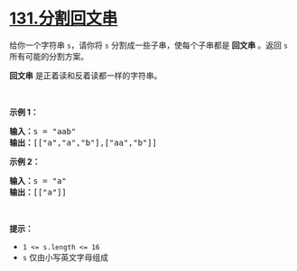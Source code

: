 # [131.分割回文串](https://leetcode.cn/problems/palindrome-partitioning/)

<p>给你一个字符串 <code>s</code>，请你将<em> </em><code>s</code><em> </em>分割成一些子串，使每个子串都是 <strong>回文串</strong> 。返回 <code>s</code> 所有可能的分割方案。</p>

<p><strong>回文串</strong> 是正着读和反着读都一样的字符串。</p>

<p> </p>

<p><strong>示例 1：</strong></p>

<pre>
<strong>输入：</strong>s = "aab"
<strong>输出：</strong>[["a","a","b"],["aa","b"]]
</pre>

<p><strong>示例 2：</strong></p>

<pre>
<strong>输入：</strong>s = "a"
<strong>输出：</strong>[["a"]]
</pre>

<p> </p>

<p><strong>提示：</strong></p>

<ul>
	<li><code>1 <= s.length <= 16</code></li>
	<li><code>s</code> 仅由小写英文字母组成</li>
</ul>
